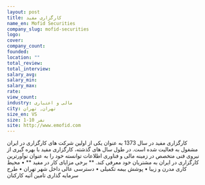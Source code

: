 ```yaml
---
layout: post
title: کارگزاری مفید
name_en: Mofid Securities
company_slug: mofid-securities
logo: 
cover: 
company_count:
founded:
location: ""
total_review: 
total_interview: 
salary_avg: 
salary_min: 
salary_max: 
rate: 
view_count: 
industry: مالی و اعتباری
city: تهران, تهران
size_en: VS
size: 1-10 نفر
site: http://www.emofid.com
---
```


کارگزاری مفید در سال 1373 به عنوان یکی از اولین شرکت های کارگزاری در ایران مشغول به فعالیت شده است. در طول سال های گذشته، کارگزاری مفید با بهره گیری از نیروی فنی متخصص در زمینه مالی و فناوری اطلاعات توانسته خود را به عنوان نوآورترین کارگزاری در ایران به مشتریان خود معرفی کند.  ** برخی مزایای کار در مفید ** • محیط کاری مدرن و زیبا • پوشش بیمه تکمیلی • دسترسی عالی داخل شهر تهران • طرح سرمایه گذاری تامین آتیه کارکنان
